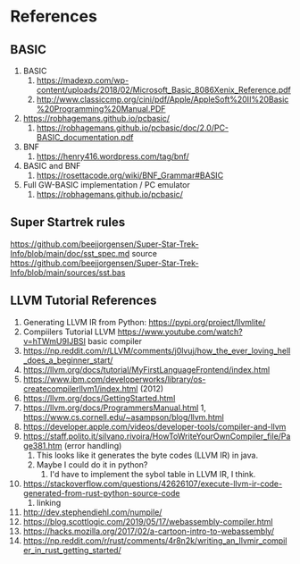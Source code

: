 # References

## BASIC
1. BASIC
    1. https://madexp.com/wp-content/uploads/2018/02/Microsoft_Basic_8086Xenix_Reference.pdf
    1. http://www.classiccmp.org/cini/pdf/Apple/AppleSoft%20II%20Basic%20Programming%20Manual.PDF
1. https://robhagemans.github.io/pcbasic/
    1. https://robhagemans.github.io/pcbasic/doc/2.0/PC-BASIC_documentation.pdf
1. BNF 
    1. https://henry416.wordpress.com/tag/bnf/
1. BASIC and BNF
    1. https://rosettacode.org/wiki/BNF_Grammar#BASIC
1. Full GW-BASIC implementation / PC emulator
    1. https://robhagemans.github.io/pcbasic/
## Super Startrek rules
https://github.com/beejjorgensen/Super-Star-Trek-Info/blob/main/doc/sst_spec.md
source
https://github.com/beejjorgensen/Super-Star-Trek-Info/blob/main/sources/sst.bas

## LLVM Tutorial References
1. Generating LLVM IR from Python: https://pypi.org/project/llvmlite/
1. Compiilers Tutorial LLVM
   https://www.youtube.com/watch?v=hTWmU9IJBSI basic compiler
1. https://np.reddit.com/r/LLVM/comments/j0lvuj/how_the_ever_loving_hell_does_a_beginner_start/
1. https://llvm.org/docs/tutorial/MyFirstLanguageFrontend/index.html
1. https://www.ibm.com/developerworks/library/os-createcompilerllvm1/index.html (2012)
1. https://llvm.org/docs/GettingStarted.html
1. https://llvm.org/docs/ProgrammersManual.html
1, https://www.cs.cornell.edu/~asampson/blog/llvm.html
1. https://developer.apple.com/videos/developer-tools/compiler-and-llvm
1. https://staff.polito.it/silvano.rivoira/HowToWriteYourOwnCompiler_file/Page381.htm (error handling)
    1. This looks like it generates the byte codes (LLVM IR) in java.
    1. Maybe I could do it in python?
        1. I'd have to implement the sybol table in LLVM IR, I think.
1. https://stackoverflow.com/questions/42626107/execute-llvm-ir-code-generated-from-rust-python-source-code
    1. linking
1. http://dev.stephendiehl.com/numpile/
1. https://blog.scottlogic.com/2019/05/17/webassembly-compiler.html
1. https://hacks.mozilla.org/2017/02/a-cartoon-intro-to-webassembly/
1. https://np.reddit.com/r/rust/comments/4r8n2k/writing_an_llvmir_compiler_in_rust_getting_started/